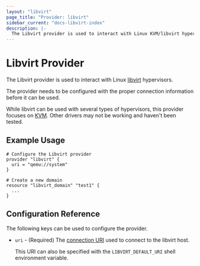 ```yaml
---
layout: "libvirt"
page_title: "Provider: libvirt"
sidebar_current: "docs-libvirt-index"
description: |-
  The Libvirt provider is used to interact with Linux KVM/libvirt hypervisors. The provider needs to be configured with the proper connection information before it can be used.
---
```


# Libvirt Provider

The Libvirt provider is used to interact with Linux [libvirt](https://libvirt.org) hypervisors.

The provider needs to be configured with the proper connection information before it can be used.

While libvirt can be used with several types of hypervisors, this provider focuses on [KVM](http://libvirt.org/drvqemu.html). Other drivers may not be working and haven't been tested.

## Example Usage

```
# Configure the Libvirt provider
provider "libvirt" {
  uri = "qemu://system"
}

# Create a new domain
resource "libvirt_domain" "test1" {
  ...
}
```

## Configuration Reference

The following keys can be used to configure the provider.

* `uri` - (Required) The [connection URI](https://libvirt.org/uri.html) used
  to connect to the libvirt host.

  This URI can also be specified with the `LIBVIRT_DEFAULT_URI` shell environment
  variable.

